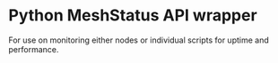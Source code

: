 # Python MeshStatus API wrapper

For use on monitoring either nodes or individual scripts for uptime and performance.